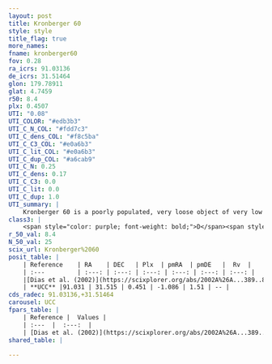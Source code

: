 ```yaml
---
layout: post
title: Kronberger 60
style: style
title_flag: true
more_names: 
fname: kronberger60
fov: 0.28
ra_icrs: 91.03136
de_icrs: 31.51464
glon: 179.78911
glat: 4.7459
r50: 8.4
plx: 0.4507
UTI: "0.08"
UTI_COLOR: "#edb3b3"
UTI_C_N_COL: "#fdd7c3"
UTI_C_dens_COL: "#f8c5ba"
UTI_C_C3_COL: "#e0a6b3"
UTI_C_lit_COL: "#e0a6b3"
UTI_C_dup_COL: "#a6cab9"
UTI_C_N: 0.25
UTI_C_dens: 0.17
UTI_C_C3: 0.0
UTI_C_lit: 0.0
UTI_C_dup: 1.0
UTI_summary: |
    Kronberger 60 is a poorly populated, very loose object of very low C3 quality. It is rarely studied in the literature, with no articles listed in the last 23 years.
class3: |
    <span style="color: purple; font-weight: bold;">D</span><span style="color: purple; font-weight: bold;">D</span>
r_50_val: 8.4
N_50_val: 25
scix_url: Kronberger%2060
posit_table: |
    | Reference    | RA    | DEC   | Plx  | pmRA  | pmDE   |  Rv  |
    | :---         | :---: | :---: | :---: | :---: | :---: | :---: |
    |[Dias et al. (2002)](https://scixplorer.org/abs/2002A%26A...389..871D) | 91.042 | 31.496 | -- | -1.9 | 2.41 | -- |
    | **UCC** |91.031 | 31.515 | 0.451 | -1.086 | 1.51 | -- | 
cds_radec: 91.03136,+31.51464
carousel: UCC
fpars_table: |
    | Reference |  Values |
    | :---  |  :---:  |
    | [Dias et al. (2002)](https://scixplorer.org/abs/2002A%26A...389..871D) | `E(B-V)=0.84, Dist=1960.0, Age=8.9` |
shared_table: |
    
---
```

